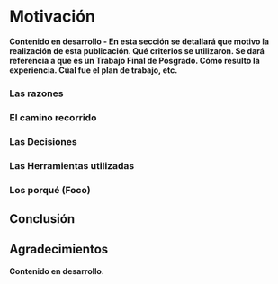 # Motivación
**Contenido en desarrollo - En esta sección se detallará que motivo la realización de esta publicación. Qué criterios se utilizaron. Se dará referencia a que es un Trabajo Final de Posgrado. Cómo resulto la experiencia. Cúal fue el plan de trabajo, etc.**

### Las razones

### El camino recorrido

### Las Decisiones

### Las Herramientas utilizadas

### Los porqué (Foco)

## Conclusión

## Agradecimientos

**Contenido en desarrollo.**

